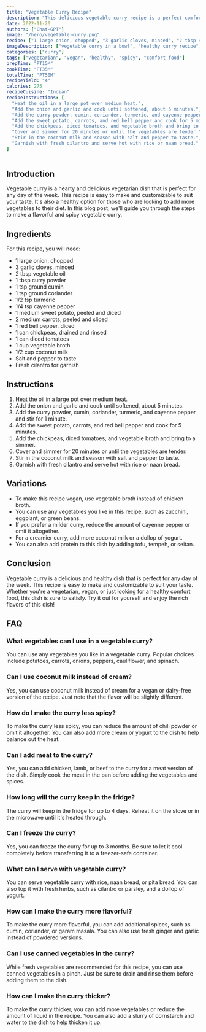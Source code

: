 ```yaml
---
title: "Vegetable Curry Recipe"
description: "This delicious vegetable curry recipe is a perfect comfort food for any day of the week. It's easy to make, healthy, and customizable to suit your taste. Try it out for yourself and enjoy the rich flavors of this dish!"
date: 2022-11-20
authors: ["Chat-GPT"]
image: "/hero/vegetable-curry.png"
recipe: ["1 large onion, chopped", "3 garlic cloves, minced", "2 tbsp vegetable oil", "1 tbsp curry powder", "1 tsp ground cumin", "1 tsp ground coriander", "1/2 tsp turmeric", "1/4 tsp cayenne pepper", "1 medium sweet potato, peeled and diced", "2 medium carrots, peeled and sliced", "1 red bell pepper, diced", "1 can chickpeas, drained and rinsed", "1 can diced tomatoes", "1 cup vegetable broth", "1/2 cup coconut milk", "Salt and pepper to taste", "Fresh cilantro for garnish"]
imageDescription: ["vegetable curry in a bowl", "healthy curry recipe", "vegetarian comfort food", "spicy vegetable dish"]
categories: ["curry"]
tags: ["vegetarian", "vegan", "healthy", "spicy", "comfort food"]
prepTime: "PT15M"
cookTime: "PT35M"
totalTime: "PT50M"
recipeYield: "4"
calories: 275
recipeCuisine: "Indian"
recipeInstructions: [
  "Heat the oil in a large pot over medium heat.",
  "Add the onion and garlic and cook until softened, about 5 minutes.",
  "Add the curry powder, cumin, coriander, turmeric, and cayenne pepper and stir for 1 minute.",
  "Add the sweet potato, carrots, and red bell pepper and cook for 5 minutes.",
  "Add the chickpeas, diced tomatoes, and vegetable broth and bring to a simmer.",
  "Cover and simmer for 20 minutes or until the vegetables are tender.",
  "Stir in the coconut milk and season with salt and pepper to taste.",
  "Garnish with fresh cilantro and serve hot with rice or naan bread."
]
---
```


## Introduction

Vegetable curry is a hearty and delicious vegetarian dish that is perfect for any day of the week. This recipe is easy to make and customizable to suit your taste. It's also a healthy option for those who are looking to add more vegetables to their diet. In this blog post, we'll guide you through the steps to make a flavorful and spicy vegetable curry.

## Ingredients

For this recipe, you will need:

- 1 large onion, chopped
- 3 garlic cloves, minced
- 2 tbsp vegetable oil
- 1 tbsp curry powder
- 1 tsp ground cumin
- 1 tsp ground coriander
- 1/2 tsp turmeric
- 1/4 tsp cayenne pepper
- 1 medium sweet potato, peeled and diced
- 2 medium carrots, peeled and sliced
- 1 red bell pepper, diced
- 1 can chickpeas, drained and rinsed
- 1 can diced tomatoes
- 1 cup vegetable broth
- 1/2 cup coconut milk
- Salt and pepper to taste
- Fresh cilantro for garnish

## Instructions

1. Heat the oil in a large pot over medium heat.
2. Add the onion and garlic and cook until softened, about 5 minutes.
3. Add the curry powder, cumin, coriander, turmeric, and cayenne pepper and stir for 1 minute.
4. Add the sweet potato, carrots, and red bell pepper and cook for 5 minutes.
5. Add the chickpeas, diced tomatoes, and vegetable broth and bring to a simmer.
6. Cover and simmer for 20 minutes or until the vegetables are tender.
7. Stir in the coconut milk and season with salt and pepper to taste.
8. Garnish with fresh cilantro and serve hot with rice or naan bread.

## Variations

- To make this recipe vegan, use vegetable broth instead of chicken broth.
- You can use any vegetables you like in this recipe, such as zucchini, eggplant, or green beans.
- If you prefer a milder curry, reduce the amount of cayenne pepper or omit it altogether.
- For a creamier curry, add more coconut milk or a dollop of yogurt.
- You can also add protein to this dish by adding tofu, tempeh, or seitan.

## Conclusion

Vegetable curry is a delicious and healthy dish that is perfect for any day of the week. This recipe is easy to make and customizable to suit your taste. Whether you're a vegetarian, vegan, or just looking for a healthy comfort food, this dish is sure to satisfy. Try it out for yourself and enjoy the rich flavors of this dish!

## FAQ

### What vegetables can I use in a vegetable curry?

You can use any vegetables you like in a vegetable curry. Popular choices include potatoes, carrots, onions, peppers, cauliflower, and spinach.

### Can I use coconut milk instead of cream?

Yes, you can use coconut milk instead of cream for a vegan or dairy-free version of the recipe. Just note that the flavor will be slightly different.

### How do I make the curry less spicy?

To make the curry less spicy, you can reduce the amount of chili powder or omit it altogether. You can also add more cream or yogurt to the dish to help balance out the heat.

### Can I add meat to the curry?

Yes, you can add chicken, lamb, or beef to the curry for a meat version of the dish. Simply cook the meat in the pan before adding the vegetables and spices.

### How long will the curry keep in the fridge?

The curry will keep in the fridge for up to 4 days. Reheat it on the stove or in the microwave until it's heated through.

### Can I freeze the curry?

Yes, you can freeze the curry for up to 3 months. Be sure to let it cool completely before transferring it to a freezer-safe container.

### What can I serve with vegetable curry?

You can serve vegetable curry with rice, naan bread, or pita bread. You can also top it with fresh herbs, such as cilantro or parsley, and a dollop of yogurt.

### How can I make the curry more flavorful?

To make the curry more flavorful, you can add additional spices, such as cumin, coriander, or garam masala. You can also use fresh ginger and garlic instead of powdered versions.

### Can I use canned vegetables in the curry?

While fresh vegetables are recommended for this recipe, you can use canned vegetables in a pinch. Just be sure to drain and rinse them before adding them to the dish.

### How can I make the curry thicker?

To make the curry thicker, you can add more vegetables or reduce the amount of liquid in the recipe. You can also add a slurry of cornstarch and water to the dish to help thicken it up.